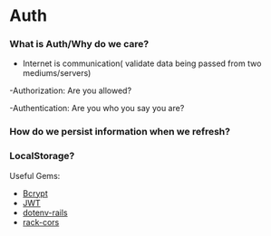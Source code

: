 # Auth

### What is Auth/Why do we care?
  - Internet is communication( validate data being passed from two mediums/servers)

  -Authorization: Are you allowed?

  -Authentication: Are you who you say you are?

### How do we persist information when we refresh?

### LocalStorage?

Useful Gems:
- [Bcrypt](https://github.com/codahale/bcrypt-ruby)
- [JWT](https://github.com/jwt/ruby-jwt)
- [dotenv-rails](https://rubygems.org/gems/dotenv-rails/versions/2.1.1)
- [rack-cors](https://github.com/cyu/rack-cors)
